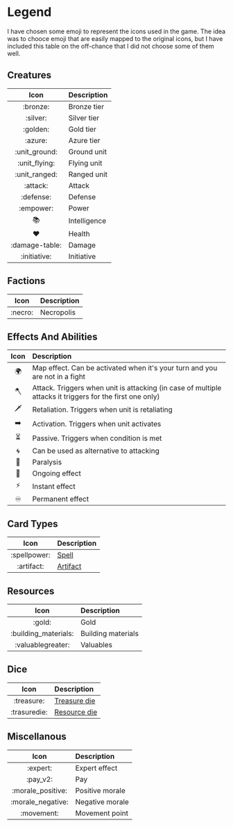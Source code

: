 # Legend

I have chosen some emoji to represent the icons used in the game. The idea was to chooce emoji that are easily mapped to the original icons, but I have included this table on the off-chance that I did not choose some of them well.


## Creatures

| Icon | Description |
| :---: | :--- |
| :bronze: | Bronze tier |
| :silver: | Silver tier |
| :golden: | Gold tier |
| :azure: | Azure tier |
| :unit_ground: | Ground unit |
| :unit_flying: | Flying unit |
| :unit_ranged: | Ranged unit |
| :attack: | Attack |
| :defense: | Defense |
| :empower: | Power |
| 📚 | Intelligence |
| ❤️ | Health |
| :damage-table: | Damage |
| :initiative: | Initiative |

## Factions

| Icon | Description |
| :---: | :--- |
| :necro: | Necropolis |

## Effects And Abilities

| Icon | Description |
| :---: | :--- |
| 🌍 | Map effect. Can be activated when it's your turn and you are not in a fight |
| 🪓 | Attack. Triggers when unit is attacking (in case of multiple attacks it triggers for the first one only) |
| 🗡️ | Retaliation. Triggers when unit is retaliating |
| ➡️ | Activation. Triggers when unit activates |
| ⏳ | Passive. Triggers when condition is met |
| 🌀 | Can be used as alternative to attacking |
| 🐍 | Paralysis |
| 🔄 | Ongoing effect |
| ⚡️ | Instant effect |
| ♾️ | Permanent effect |

## Card Types

| Icon | Description |
| :---: | :--- |
| :spellpower: | [Spell](spells.md) |
| :artifact: | [Artifact](artifacts.md) |

## Resources

| Icon | Description |
| :---: | :--- |
| :gold: | Gold |
| :building_materials: | Building materials |
| :valuablegreater: | Valuables |

## Dice

| Icon | Description |
| :---: | :--- |
| :treasure: | [Treasure die](dice.md#treasure-die) |
| :trasuredie: | [Resource die](dice.md#resource-die) |

## Miscellanous

| Icon | Description |
| :---: | :--- |
| :expert: | Expert effect |
| :pay_v2: | Pay |
| :morale_positive: | Positive morale |
| :morale_negative: | Negative morale |
| :movement: | Movement point |
